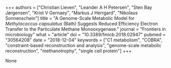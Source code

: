 +++
authors = ["Christian Lieven", "Leander A H Petersen", "Sten Bay Jørgensen", "Krist V Gernaey", "Markus J Herrgard", "Nikolaus Sonnenschein"]
title = "A Genome-Scale Metabolic Model for <i>Methylococcus capsulatus</i> (Bath) Suggests Reduced Efficiency Electron Transfer to the Particulate Methane Monooxygenase."
journal = "Frontiers in microbiology"
what = "article"
doi = "10.3389/fmicb.2018.02947"
pubmed = "30564208"
date = "2018-12-04"
keywords = ["C1 metabolism", "COBRA", "constraint-based reconstruction and analysis", "genome-scale metabolic reconstruction", "methanotrophy", "single cell protein"]
+++

None